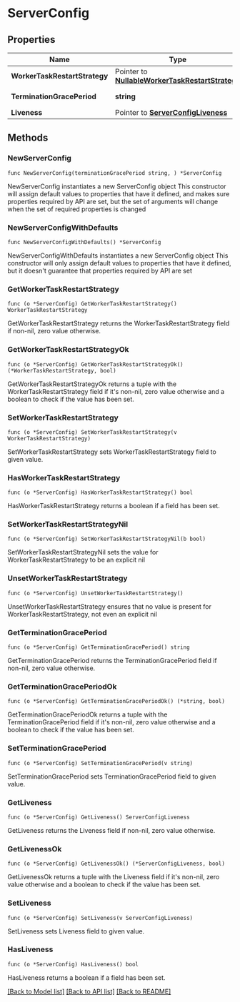 # ServerConfig

## Properties

Name | Type | Description | Notes
------------ | ------------- | ------------- | -------------
**WorkerTaskRestartStrategy** | Pointer to [**NullableWorkerTaskRestartStrategy**](WorkerTaskRestartStrategy.md) |  | [optional] 
**TerminationGracePeriod** | **string** |  | [default to "5m"]
**Liveness** | Pointer to [**ServerConfigLiveness**](ServerConfigLiveness.md) |  | [optional] 

## Methods

### NewServerConfig

`func NewServerConfig(terminationGracePeriod string, ) *ServerConfig`

NewServerConfig instantiates a new ServerConfig object
This constructor will assign default values to properties that have it defined,
and makes sure properties required by API are set, but the set of arguments
will change when the set of required properties is changed

### NewServerConfigWithDefaults

`func NewServerConfigWithDefaults() *ServerConfig`

NewServerConfigWithDefaults instantiates a new ServerConfig object
This constructor will only assign default values to properties that have it defined,
but it doesn't guarantee that properties required by API are set

### GetWorkerTaskRestartStrategy

`func (o *ServerConfig) GetWorkerTaskRestartStrategy() WorkerTaskRestartStrategy`

GetWorkerTaskRestartStrategy returns the WorkerTaskRestartStrategy field if non-nil, zero value otherwise.

### GetWorkerTaskRestartStrategyOk

`func (o *ServerConfig) GetWorkerTaskRestartStrategyOk() (*WorkerTaskRestartStrategy, bool)`

GetWorkerTaskRestartStrategyOk returns a tuple with the WorkerTaskRestartStrategy field if it's non-nil, zero value otherwise
and a boolean to check if the value has been set.

### SetWorkerTaskRestartStrategy

`func (o *ServerConfig) SetWorkerTaskRestartStrategy(v WorkerTaskRestartStrategy)`

SetWorkerTaskRestartStrategy sets WorkerTaskRestartStrategy field to given value.

### HasWorkerTaskRestartStrategy

`func (o *ServerConfig) HasWorkerTaskRestartStrategy() bool`

HasWorkerTaskRestartStrategy returns a boolean if a field has been set.

### SetWorkerTaskRestartStrategyNil

`func (o *ServerConfig) SetWorkerTaskRestartStrategyNil(b bool)`

 SetWorkerTaskRestartStrategyNil sets the value for WorkerTaskRestartStrategy to be an explicit nil

### UnsetWorkerTaskRestartStrategy
`func (o *ServerConfig) UnsetWorkerTaskRestartStrategy()`

UnsetWorkerTaskRestartStrategy ensures that no value is present for WorkerTaskRestartStrategy, not even an explicit nil
### GetTerminationGracePeriod

`func (o *ServerConfig) GetTerminationGracePeriod() string`

GetTerminationGracePeriod returns the TerminationGracePeriod field if non-nil, zero value otherwise.

### GetTerminationGracePeriodOk

`func (o *ServerConfig) GetTerminationGracePeriodOk() (*string, bool)`

GetTerminationGracePeriodOk returns a tuple with the TerminationGracePeriod field if it's non-nil, zero value otherwise
and a boolean to check if the value has been set.

### SetTerminationGracePeriod

`func (o *ServerConfig) SetTerminationGracePeriod(v string)`

SetTerminationGracePeriod sets TerminationGracePeriod field to given value.


### GetLiveness

`func (o *ServerConfig) GetLiveness() ServerConfigLiveness`

GetLiveness returns the Liveness field if non-nil, zero value otherwise.

### GetLivenessOk

`func (o *ServerConfig) GetLivenessOk() (*ServerConfigLiveness, bool)`

GetLivenessOk returns a tuple with the Liveness field if it's non-nil, zero value otherwise
and a boolean to check if the value has been set.

### SetLiveness

`func (o *ServerConfig) SetLiveness(v ServerConfigLiveness)`

SetLiveness sets Liveness field to given value.

### HasLiveness

`func (o *ServerConfig) HasLiveness() bool`

HasLiveness returns a boolean if a field has been set.


[[Back to Model list]](../README.md#documentation-for-models) [[Back to API list]](../README.md#documentation-for-api-endpoints) [[Back to README]](../README.md)


